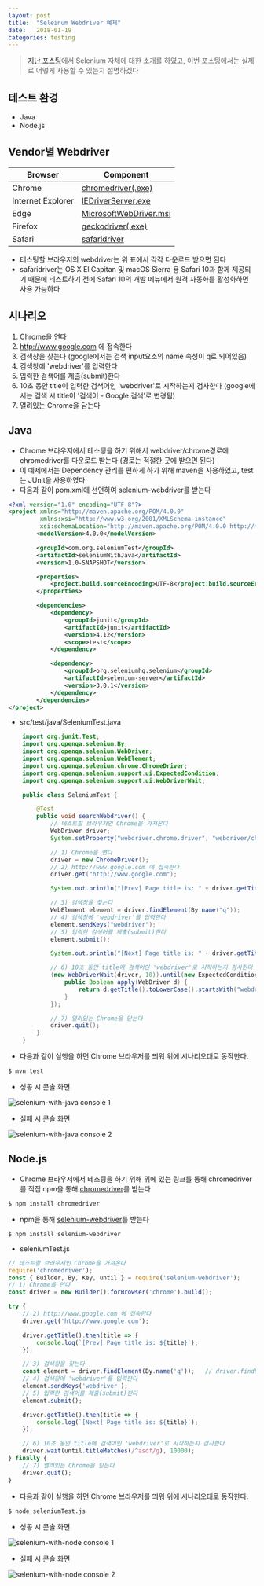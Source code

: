 ```yaml
---
layout: post
title:  "Seleinum Webdriver 예제"
date:   2018-01-19
categories: testing
---
```


> [지난 포스팅](https://github.com/pinkstarfish/pinkstarfish.github.io/blob/master/posts/testing/2018/01/10/what-is-selenium-webdriver.md)에서 Selenium 자체에 대한 소개를 하였고, 이번 포스팅에서는 실제로 어떻게 사용할 수 있는지 설명하겠다

## 테스트 환경
* Java
* Node.js

## Vendor별 Webdriver

|Browser|Component|
|-------|---------|
|Chrome|[chromedriver(.exe)](http://chromedriver.storage.googleapis.com/index.html)|
|Internet Explorer|[IEDriverServer.exe](http://selenium-release.storage.googleapis.com/index.html)|
|Edge|[MicrosoftWebDriver.msi](https://developer.microsoft.com/en-us/microsoft-edge/tools/webdriver/)|
|Firefox|[geckodriver(.exe)](https://github.com/mozilla/geckodriver/releases/)|
|Safari|[safaridriver](https://developer.apple.com/library/content/releasenotes/General/WhatsNewInSafari/Articles/Safari_10_0.html#//apple_ref/doc/uid/TP40014305-CH11-DontLinkElementID_28)|

* 테스팅할 브라우저의 webdriver는 위 표에서 각각 다운로드 받으면 된다
* safaridriver는 OS X El Capitan 및 macOS Sierra 용 Safari 10과 함께 제공되기 때문에 테스트하기 전에 Safari 10의 개발 메뉴에서 원격 자동화를 활성화하면 사용 가능하다

## 시나리오
1. Chrome을 연다
1. http://www.google.com 에 접속한다
1. 검색창을 찾는다 (google에서는 검색 input요소의 name 속성이 q로 되어있음)
1. 검색창에 'webdriver'를 입력한다
1. 입력한 검색어를 제출(submit)한다
1. 10초 동안 title이 입력한 검색어인 'webdriver'로 시작하는지 검사한다 (google에서는 검색 시 title이 '검색어 - Google 검색'로 변경됨)
1. 열려있는 Chrome을 닫는다

## Java
* Chrome 브라우저에서 테스팅을 하기 위해서 webdriver/chrome경로에 chromedriver를 다운로드 받는다 (경로는 적절한 곳에 받으면 된다)
* 이 예제에서는 Dependency 관리를 편하게 하기 위해 maven을 사용하였고, test는 JUnit을 사용하였다
* 다음과 같이 pom.xml에 선언하여 selenium-webdriver를 받는다

```xml
<?xml version="1.0" encoding="UTF-8"?>
<project xmlns="http://maven.apache.org/POM/4.0.0"
         xmlns:xsi="http://www.w3.org/2001/XMLSchema-instance"
         xsi:schemaLocation="http://maven.apache.org/POM/4.0.0 http://maven.apache.org/xsd/maven-4.0.0.xsd">
        <modelVersion>4.0.0</modelVersion>

        <groupId>com.org.seleniumTest</groupId>
        <artifactId>seleniumWithJava</artifactId>
        <version>1.0-SNAPSHOT</version>

        <properties>
            <project.build.sourceEncoding>UTF-8</project.build.sourceEncoding>
        </properties>

        <dependencies>
            <dependency>
                <groupId>junit</groupId>
                <artifactId>junit</artifactId>
                <version>4.12</version>
                <scope>test</scope>
            </dependency>

            <dependency>
                <groupId>org.seleniumhq.selenium</groupId>
                <artifactId>selenium-server</artifactId>
                <version>3.0.1</version>
            </dependency>
        </dependencies>
</project>
```
* src/test/java/SeleniumTest.java
```java
    import org.junit.Test;
    import org.openqa.selenium.By;
    import org.openqa.selenium.WebDriver;
    import org.openqa.selenium.WebElement;
    import org.openqa.selenium.chrome.ChromeDriver;
    import org.openqa.selenium.support.ui.ExpectedCondition;
    import org.openqa.selenium.support.ui.WebDriverWait;

    public class SeleniumTest {

        @Test
        public void searchWebdriver() {
            // 테스트할 브라우저인 Chrome을 가져온다
            WebDriver driver;
            System.setProperty("webdriver.chrome.driver", "webdriver/chrome/chromedriver");

            // 1) Chrome을 연다
            driver = new ChromeDriver();
            // 2) http://www.google.com 에 접속한다
            driver.get("http://www.google.com");

            System.out.println("[Prev] Page title is: " + driver.getTitle());

            // 3) 검색창을 찾는다
            WebElement element = driver.findElement(By.name("q"));
            // 4) 검색창에 'webdriver'를 입력한다
            element.sendKeys("webdriver");
            // 5) 입력한 검색어를 제출(submit)한다
            element.submit();

            System.out.println("[Next] Page title is: " + driver.getTitle());

            // 6) 10초 동안 title에 검색어인 'webdriver'로 시작하는지 검사한다
            (new WebDriverWait(driver, 10)).until(new ExpectedCondition<Boolean>() {
                public Boolean apply(WebDriver d) {
                    return d.getTitle().toLowerCase().startsWith("webdriver");
                }
            });

            // 7) 열려있는 Chrome을 닫는다
            driver.quit();
        }
    }
```
* 다음과 같이 실행을 하면 Chrome 브라우저를 띄워 위에 시나리오대로 동작한다.
```
$ mvn test
```
* 성공 시 콘솔 화면

![selenium-with-java console 1](/assets/img/testing/selenium-with-java.1.png)

* 실패 시 콘솔 화면

![selenium-with-java console 2](/assets/img/testing/selenium-with-java.2.png)


## Node.js
* Chrome 브라우저에서 테스팅을 하기 위해 위에 있는 링크를 통해 chromedriver를 직접 npm을 통해 [chromedriver](https://www.npmjs.com/package/chromedriver)를 받는다
```
$ npm install chromedriver
```
* npm을 통해 [selenium-webdriver](https://www.npmjs.com/package/selenium-webdriver)를 받는다
```
$ npm install selenium-webdriver
```
* seleniumTest.js

```javascript
// 테스트할 브라우저인 Chrome을 가져온다
require('chromedriver');
const { Builder, By, Key, until } = require('selenium-webdriver');
// 1) Chrome을 연다
const driver = new Builder().forBrowser('chrome').build();

try {
    // 2) http://www.google.com 에 접속한다
    driver.get('http://www.google.com');

    driver.getTitle().then(title => {
        console.log(`[Prev] Page title is: ${title}`);
    });

    // 3) 검색창을 찾는다
    const element = driver.findElement(By.name('q'));   // driver.findElement(By.name('q')).sendKeys('webdriver', Key.RETURN); 와 동일
    // 4) 검색창에 'webdriver'를 입력한다
    element.sendKeys('webdriver');
    // 5) 입력한 검색어를 제출(submit)한다
    element.submit();

    driver.getTitle().then(title => {
        console.log(`[Next] Page title is: ${title}`);
    });

    // 6) 10초 동안 title에 검색어인 'webdriver'로 시작하는지 검사한다
    driver.wait(until.titleMatches(/^asdf/g), 10000);
} finally {
    // 7) 열려있는 Chrome을 닫는다
    driver.quit();
}
```

* 다음과 같이 실행을 하면 Chrome 브라우저를 띄워 위에 시나리오대로 동작한다.
```
$ node seleniumTest.js
```
* 성공 시 콘솔 화면

![selenium-with-node console 1](/assets/img/testing/selenium-with-node.1.png)

* 실패 시 콘솔 화면

![selenium-with-node console 2](/assets/img/testing/selenium-with-node.2.png)

